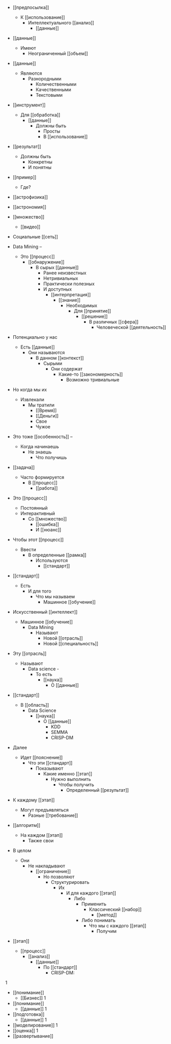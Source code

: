  * [[предпосылка]] 
    * К [[использование]] 
        * Интеллектуального [[анализ]]
            * [[данные]]


 * [[данные]] 
    * Имеют 
        * Неограниченный [[объем]]

 * [[данные]] 
    * Являются 
        * Разнородными 
            * Количественными
            * Качественными
            * Текстовыми

 * [[инструмент]]
    * Для [[обработка]]
        * [[данные]]
            * Должны быть 
                * Просты 
                * В [[использование]]

 * [[результат]]
    * Должны быть 
        * Конкретны 
        * И понятны


 * [[пример]]
    * Где?

 * [[астрофизика]]
 * [[астрономия]]

 * [[множество]] 
    * [[видео]]

 * Социальные [[сеть]]


 * Data Mining – 
    * Это [[процесс]] 
        * [[обнаружение]] 
            * В сырых [[данные]] 
                * Ранее неизвестных 
                * Нетривиальных 
                * Практически полезных 
                * И доступных 
                    * [[интерпретация]] 
                        * [[знание]] 
                            * Необходимых 
                                * Для [[принятие]] 
                                    * [[решение]] 
                                        * В различных [[сфера]] 
                                            * Человеческой [[деятельность]]


 * Потенциально у нас 
    * Есть [[данные]] 
        * Они называются 
            * В данном [[контекст]]
                * Сырыми 
                    * Они содержат 
                        * Какие-то [[закономерность]]
                            * Возможно тривиальные

 * Но когда мы их 
    * Извлекали 
        * Мы тратили 
            * [[Время]] 
            * [[Деньги]] 
            * Свое 
            * Чужое 
 * Это тоже [[особенность]] – 
    * Когда начинаешь 
        * Не знаешь 
            * Что получишь
                
 * [[задача]] 
    * Часто формируется 
        * В [[процесс]] 
            * [[работа]] 
 * Это [[процесс]] 
    * Постоянный 
    * Интерактивный 
        * Со [[множество]]
            * [[ошибка]] 
            * И [[нюанс]]

 * Чтобы этот [[процесс]] 
    * Ввести 
        * В определенные [[рамка]] 
            * Используются 
                * [[стандарт]]


 * [[стандарт]] 
    * Есть 
        * И для того 
            * Что мы называем 
                * Машинное [[обучение]]


 * Искусственный [[интеллект]] 
    * Машинное [[обучение]] 
        * Data Mining 
            * Называют 
                * Новой [[отрасль]] 
                * Новой [[специальность]]

 * Эту [[отрасль]] 
    * Называют 
        * Data science - 
            * То есть  
                * [[наука]] 
                    * О [[данные]]


 * [[стандарт]] 
    * В [[область]] 
        * Data Science 
            * [[наука]] 
                * О [[данные]]
                    * KDD
                    * SEMMA
                    * CRISP-DM


 * Далее 
    * Идет [[пояснение]] 
        * Что эти [[стандарт]] 
            * Показывают 
                * Какие именно [[этап]] 
                    * Нужно выполнить 
                        * Чтобы получить 
                            * Определенный [[результат]]
 * К каждому [[этап]] 
    * Могут предъявляться 
        * Разные [[требование]] 
 * [[алгоритм]] 
    * На каждом [[этап]]
        * Также свои 
 * В целом 
    * Они 
        * Не накладывают 
            * [[ограничение]] 
                * Но позволяют 
                    * Структурировать 
                        * Их 
                            * И для каждого [[этап]]
                                * Либо 
                                    * Применить 
                                        * Классический [[набор]] 
                                            * [[метод]] 
                                    * Либо понимать 
                                        * Что мы с каждого [[этап]]
                                            * Получим


 * [[этап]] 
    * [[процесс]]
        * [[анализ]] 
            * [[данные]] 
                * По [[стандарт]]
                    * CRISP-DM:

1 
 * [[понимание]] 
    * [[Бизнес]]
1 
 * [[понимание]] 
    * [[данные]]
1 
 * [[подготовка]] 
    * [[данные]]
1 
 * [[моделирование]]
1 
 * [[оценка]]
1 
 * [[развертывание]]

